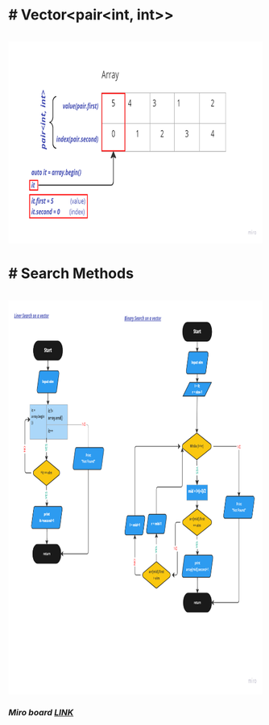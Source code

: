 <p><h1># Vector&lt;pair&lt;int, int&gt;&gt; </h1></p></br>
<img src = "img/image_2022-10-07_11-46-22.png" width = "700" height = "400" title = "Array_Of_Vector">

<p><h1># Search Methods</h1></p></br>
<img src = "img/image_2022-10-07_12-41-17.png" width = "1200" height = "780" title = "Search"> 
<p><h3><i>Miro board <a href="https://miro.com/app/board/uXjVPPv71Nc=/?share_link_id=787733054321" target="_blank"> LINK </a></i></h3></p>
